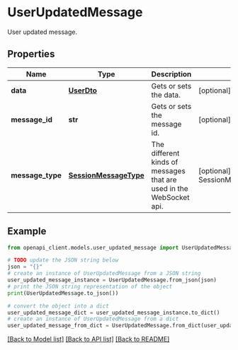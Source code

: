 # UserUpdatedMessage

User updated message.

## Properties

Name | Type | Description | Notes
------------ | ------------- | ------------- | -------------
**data** | [**UserDto**](UserDto.md) | Gets or sets the data. | [optional] 
**message_id** | **str** | Gets or sets the message id. | [optional] 
**message_type** | [**SessionMessageType**](SessionMessageType.md) | The different kinds of messages that are used in the WebSocket api. | [optional] [readonly] [default to SessionMessageType.USERUPDATED]

## Example

```python
from openapi_client.models.user_updated_message import UserUpdatedMessage

# TODO update the JSON string below
json = "{}"
# create an instance of UserUpdatedMessage from a JSON string
user_updated_message_instance = UserUpdatedMessage.from_json(json)
# print the JSON string representation of the object
print(UserUpdatedMessage.to_json())

# convert the object into a dict
user_updated_message_dict = user_updated_message_instance.to_dict()
# create an instance of UserUpdatedMessage from a dict
user_updated_message_from_dict = UserUpdatedMessage.from_dict(user_updated_message_dict)
```
[[Back to Model list]](../README.md#documentation-for-models) [[Back to API list]](../README.md#documentation-for-api-endpoints) [[Back to README]](../README.md)


